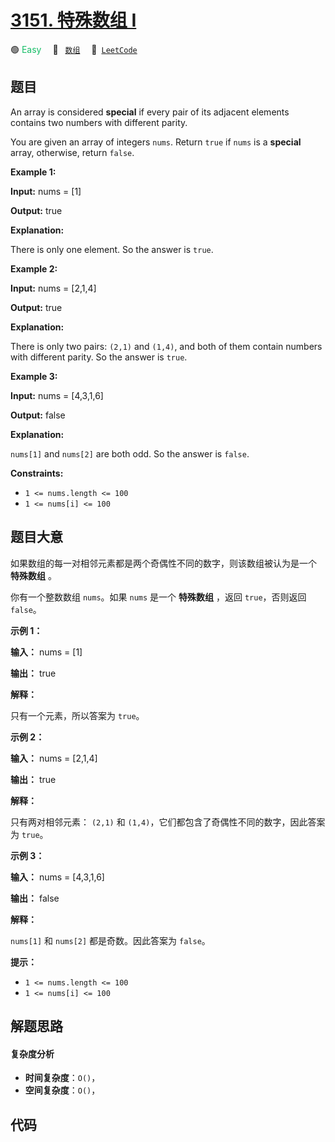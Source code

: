 # [3151. 特殊数组 I](https://leetcode.com/problems/special-array-i)

🟢 <font color=#15bd66>Easy</font>&emsp; 🔖&ensp; [`数组`](/tag/array.md)&emsp; 🔗&ensp;[`LeetCode`](https://leetcode.com/problems/special-array-i)

## 题目

An array is considered **special** if every pair of its adjacent elements
contains two numbers with different parity.

You are given an array of integers `nums`. Return `true` if `nums` is a
**special** array, otherwise, return `false`.



**Example 1:**

**Input:** nums = [1]

**Output:** true

**Explanation:**

There is only one element. So the answer is `true`.

**Example 2:**

**Input:** nums = [2,1,4]

**Output:** true

**Explanation:**

There is only two pairs: `(2,1)` and `(1,4)`, and both of them contain numbers
with different parity. So the answer is `true`.

**Example 3:**

**Input:** nums = [4,3,1,6]

**Output:** false

**Explanation:**

`nums[1]` and `nums[2]` are both odd. So the answer is `false`.



**Constraints:**

  * `1 <= nums.length <= 100`
  * `1 <= nums[i] <= 100`


## 题目大意

如果数组的每一对相邻元素都是两个奇偶性不同的数字，则该数组被认为是一个 **特殊数组** 。

你有一个整数数组 `nums`。如果 `nums` 是一个 **特殊数组** ，返回 `true`，否则返回 `false`。



**示例 1：**

**输入：** nums = [1]

**输出：** true

**解释：**

只有一个元素，所以答案为 `true`。

**示例 2：**

**输入：** nums = [2,1,4]

**输出：** true

**解释：**

只有两对相邻元素： `(2,1)` 和 `(1,4)`，它们都包含了奇偶性不同的数字，因此答案为 `true`。

**示例 3：**

**输入：** nums = [4,3,1,6]

**输出：** false

**解释：**

`nums[1]` 和 `nums[2]` 都是奇数。因此答案为 `false`。



**提示：**

  * `1 <= nums.length <= 100`
  * `1 <= nums[i] <= 100`


## 解题思路

#### 复杂度分析

- **时间复杂度**：`O()`，
- **空间复杂度**：`O()`，

## 代码

```javascript

```
